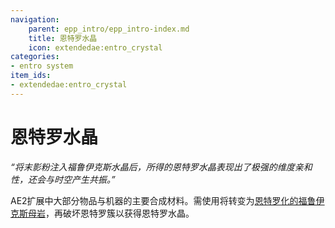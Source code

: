 ```yaml
---
navigation:
    parent: epp_intro/epp_intro-index.md
    title: 恩特罗水晶
    icon: extendedae:entro_crystal
categories:
- entro system
item_ids:
- extendedae:entro_crystal
---
```


# 恩特罗水晶

<Row>
<ItemImage id="extendedae:entro_crystal" scale="4"></ItemImage>
</Row>

*“将末影粉注入福鲁伊克斯水晶后，所得的恩特罗水晶表现出了极强的维度亲和性，还会与时空产生共振。”*

AE2扩展中大部分物品与机器的主要合成材料。需使用<ItemLink id="extendedae:entro_seed" />将<ItemLink id="ae2:fluix_block" />转变为[恩特罗化的福鲁伊克斯母岩](entro_budding.md)，再破坏恩特罗簇以获得恩特罗水晶。
